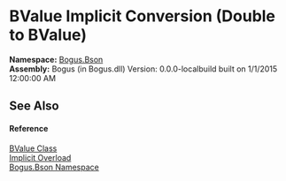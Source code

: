 # BValue&nbsp;Implicit Conversion (Double to BValue)
 

**Namespace:**&nbsp;<a href="N_Bogus_Bson">Bogus.Bson</a><br />**Assembly:**&nbsp;Bogus (in Bogus.dll) Version: 0.0.0-localbuild built on 1/1/2015 12:00:00 AM

## See Also


#### Reference
<a href="T_Bogus_Bson_BValue">BValue Class</a><br /><a href="Overload_Bogus_Bson_BValue_op_Implicit">Implicit Overload</a><br /><a href="N_Bogus_Bson">Bogus.Bson Namespace</a><br />